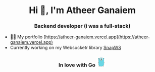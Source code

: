 <h1 align="center">Hi 👋, I'm Atheer Ganaiem</h1>
<h3 align="center">Backend developer (i was a full-stack)</h3>

- 👨‍💻 My portfolio [https://atheer-ganaiem.vercel.app](https://atheer-ganaiem.vercel.app)
- Currently working on my Websocketr library [SnapWS](https://github.com/Atheer-Ganayem/SnapWS)
<h3 align="center">In love with Go <img src="https://raw.githubusercontent.com/devicons/devicon/master/icons/go/go-original.svg" alt="go" width="30" height="30"/></h3>
